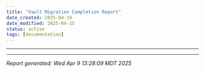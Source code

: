 ```yaml
---
title: "Vault Migration Completion Report"
date_created: 2025-04-10
date_modified: 2025-04-15
status: active
tags: [documentation]
---
```


---

---


*Report generated: Wed Apr  9 13:28:09 MDT 2025*
